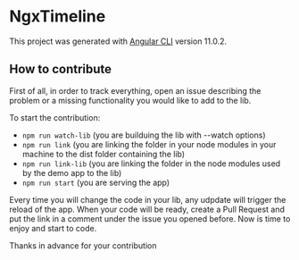 # NgxTimeline

This project was generated with [Angular CLI](https://github.com/angular/angular-cli) version 11.0.2.

## How to contribute
First of all, in order to track everything, open an issue describing the problem or a missing functionality you would like to add to the lib.

To start the contribution:
- `npm run watch-lib` (you are builduing the lib with --watch options)
- `npm run link` (you are linking the folder in your node modules in your machine to the dist folder containing the lib)
- `npm run link-lib` (you are linking the folder in the node modules used by the demo app to the lib)
- `npm run start` (you are serving the app)

Every time you will change the code in your lib, any udpdate will trigger the reload of the app.
When your code will be ready, create a Pull Request and put the link in a comment under the issue you opened before.
Now is time to enjoy and start to code.

Thanks in advance for your contribution
